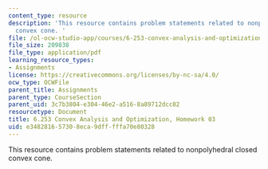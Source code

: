 ```yaml
---
content_type: resource
description: 'This resource contains problem statements related to nonpolyhedral closed
  convex cone. '
file: /ol-ocw-studio-app/courses/6-253-convex-analysis-and-optimization-spring-2012/e348281657308eca9dfffffa70e80328_MIT6_253S12_hw03.pdf
file_size: 209838
file_type: application/pdf
learning_resource_types:
- Assignments
license: https://creativecommons.org/licenses/by-nc-sa/4.0/
ocw_type: OCWFile
parent_title: Assignments
parent_type: CourseSection
parent_uid: 3c7b3804-e304-46e2-a516-8a89712dcc82
resourcetype: Document
title: 6.253 Convex Analysis and Optimization, Homework 03
uid: e3482816-5730-8eca-9dff-fffa70e80328
---
```

This resource contains problem statements related to nonpolyhedral closed convex cone. 